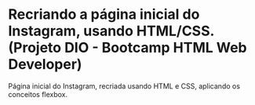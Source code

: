 # Recriando a página inicial do Instagram, usando HTML/CSS. (Projeto DIO - Bootcamp HTML Web Developer)
Página inicial do Instagram, recriada usando HTML e CSS, aplicando os conceitos flexbox.
